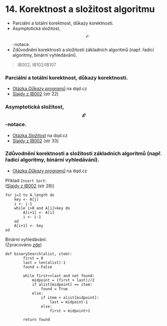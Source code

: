 # 14. Korektnost a složitost algoritmu

* Parciální a totální korektnost, důkazy korektnosti.
* Asymptotická složitost, $$\mathcal{O}$$-notace.
* Zdůvodnění korektnosti a složitosti základních algoritmů \(např. řadicí algoritmy, binární vyhledávání\).

> IB002, IB102/IB107

### Parciální a totální korektnost, důkazy korektnosti.

* [Otázka _Důkazy programů_](http://statnice.dqd.cz/home:inf:ap5) na dqd.cz
* [Slajdy z IB002](https://is.muni.cz/el/1433/jaro2016/IB002/um/IB002_2016_slajdy.pdf) \(str 22\)

### Asymptotická složitost, $$\mathcal{O}$$-notace.

* [Otázka _Složitost_](http://statnice.dqd.cz/home:inf:in14) na dqd.cz
* [Slajdy z IB002](https://is.muni.cz/el/1433/jaro2016/IB002/um/IB002_2016_slajdy.pdf) \(str 33\)

### Zdůvodnění korektnosti a složitosti základních algoritmů \(např. řadicí algoritmy, binární vyhledávání\).

* [Otázka _Důkazy programů_](http://statnice.dqd.cz/home:inf:ap5) na dqd.cz

Příklad `Insert Sort`:  
\([Slajdy z IB002](https://is.muni.cz/el/1433/jaro2016/IB002/um/IB002_2016_slajdy.pdf) \(str 28\)\)

```
for j=2 to A.length do
    key <- A[j]
    i <- j-1
    while i>0 and A[i]>key do
        A[i+1] <- A[i]
        i <- i-1
    od
    A[i+1] <- key
od
```

Binární vyhledávání:  
\(Zpracováno [zde](http://interactivepython.org/runestone/static/pythonds/SortSearch/TheBinarySearch.html)\)

```
def binarySearch(alist, item):
        first = 0
        last = len(alist)-1
        found = False

        while first<=last and not found:
            midpoint = (first + last)//2
            if alist[midpoint] == item:
                found = True
            else:
                if item < alist[midpoint]:
                    last = midpoint-1
                else:
                    first = midpoint+1

        return found
```



